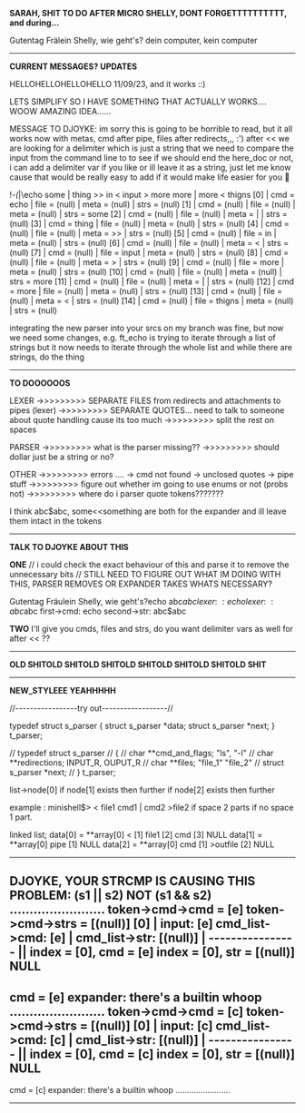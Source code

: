 **SARAH, SHIT TO DO AFTER MICRO SHELLY, DONT FORGETTTTTTTTTT, and during...**

Gutentag Frälein Shelly, wie geht's?
dein computer, kein computer

---------------------------------------------------------------------------------
**CURRENT MESSAGES? UPDATES**

HELLOHELLOHELLOHELLO 11/09/23, and it works ::)

LETS SIMPLIFY SO I HAVE SOMETHING THAT ACTUALLY WORKS.... WOOW AMAZING IDEA......

MESSAGE TO DJOYKE:
im sorry this is going to be horrible to read, but it all works now with metas,  cmd after pipe, files after redirects,,, :') after << we are looking for a delimiter which is just a string that we need to compare the input from the command line to to see if we should end the here_doc or not, i can add a delimiter var if you like or ill leave it as a string, just let me know cause that would be really easy to add if it would make life easier for you :slightly_smiling_face: 

 !_-(_|\echo some | thing >> in < input > more more | more < thigns
[0] | cmd = echo | file = (null) | meta = (null) | strs = (null)
[1] | cmd = (null) | file = (null) | meta = (null) | strs = some
[2] | cmd = (null) | file = (null) | meta = | | strs = (null)
[3] | cmd = thing | file = (null) | meta = (null) | strs = (null)
[4] | cmd = (null) | file = (null) | meta = >> | strs = (null)
[5] | cmd = (null) | file = in | meta = (null) | strs = (null)
[6] | cmd = (null) | file = (null) | meta = < | strs = (null)
[7] | cmd = (null) | file = input | meta = (null) | strs = (null)
[8] | cmd = (null) | file = (null) | meta = > | strs = (null)
[9] | cmd = (null) | file = more | meta = (null) | strs = (null)
[10] | cmd = (null) | file = (null) | meta = (null) | strs = more
[11] | cmd = (null) | file = (null) | meta = | | strs = (null)
[12] | cmd = more | file = (null) | meta = (null) | strs = (null)
[13] | cmd = (null) | file = (null) | meta = < | strs = (null)
[14] | cmd = (null) | file = thigns | meta = (null) | strs = (null)


integrating the new parser into your srcs on my branch was fine, but now we need
some changes, e.g. ft_echo is trying to iterate through a list of strings but it now needs to iterate through the whole list and while there are strings, do the thing

---------------------------------------------------------------------------------

**TO DOOOOOOS**

LEXER
->>>>>>>>> SEPARATE FILES from redirects and attachments to pipes (lexer)
->>>>>>>>> SEPARATE QUOTES... need to talk to someone about quote handling cause its too much
->>>>>>>>> split the rest on spaces

PARSER
->>>>>>>>> what is the parser missing??
->>>>>>>>> should dollar just be a string or no?

OTHER
->>>>>>>>> errors ....
					-> cmd not found
					-> unclosed quotes
					-> pipe stuff
->>>>>>>>> figure out whether im going to use enums or not (probs not)
->>>>>>>>> where do i parser quote tokens???????

I think abc$abc, some<<something are both for the expander and ill leave them intact in the tokens


---------------------------------------------------------------------------------
**TALK TO DJOYKE ABOUT THIS**

**ONE**
// i could check the exact behaviour of this and parse it to remove the unnecessary bits
// STILL NEED TO FIGURE OUT WHAT IM DOING WITH THIS, PARSER REMOVES OR EXPANDER TAKES WHATS NECESSARY?

Gutentag Fräulein Shelly, wie geht's?echo abc$abc
lexer: 		~: echo
lexer: 		~: abc$abc
first->cmd: echo
second->str: abc$abc 

**TWO**
I'll give you cmds, files and strs, do you want delimiter vars as well for after << ??



---------------------------------------------------------------------------------


**OLD SHIT****OLD SHIT****OLD SHIT****OLD SHIT****OLD SHIT****OLD SHIT****OLD SHIT**

---------------------------------------------------------------------------------
**NEW_STYLEEE YEAHHHHH**

//-----------------try out------------------//

typedef struct s_parser 
{
	struct s_parser		*data;
	struct s_parser		*next;
}	t_parser;


// typedef struct s_parser 
// {
// 	char **cmd_and_flags;   "ls", "-l"
//	char **redirections;    INPUT_R, OUPUT_R 
//	char **files;			"file_1" "file_2" 
// 	struct s_parser		*next;
// }	t_parser;


list->node[0]
if node[1] exists then further
if node[2] exists then further

example : minishell$> < file1 cmd1 | cmd2 >file2
if space 2 parts if no space 1 part.

linked list;
data[0] = **array[0] < [1] file1 [2] cmd [3] NULL
data[1] = **array[0] pipe [1] NULL
data[2] = **array[0] cmd [1] >outfile [2] NULL

---------------------------------------------------------------------------------

DJOYKE, YOUR STRCMP IS CAUSING THIS PROBLEM: (s1 || s2) NOT (s1 && s2)
........................
token->cmd->cmd = [e]
token->cmd->strs = [(null)]
[0] | input: [e] cmd_list->cmd: [e] | cmd_list->str: [(null)] | ----------------
||
index = [0], cmd = [e]
index = [0], str = [(null)]
NULL
----------------
cmd = [e]
expander: 		there's a builtin whoop
........................
token->cmd->cmd = [c]
token->cmd->strs = [(null)]
[0] | input: [c] cmd_list->cmd: [c] | cmd_list->str: [(null)] | ----------------
||
index = [0], cmd = [c]
index = [0], str = [(null)]
NULL
----------------
cmd = [c]
expander: 		there's a builtin whoop
........................

---------------------------------------------------------------------------------


